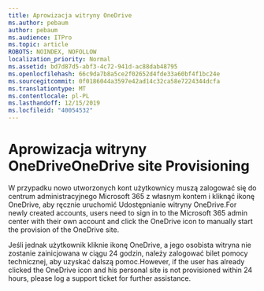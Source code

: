 ```yaml
---
title: Aprowizacja witryny OneDrive
ms.author: pebaum
author: pebaum
ms.audience: ITPro
ms.topic: article
ROBOTS: NOINDEX, NOFOLLOW
localization_priority: Normal
ms.assetid: bd7d87d5-abf3-4c72-941d-ac88dab48795
ms.openlocfilehash: 66c9da7b8a5ce2f02652d4fde33a60bf4f1bc24e
ms.sourcegitcommit: 0f0186044a3597e42ad14c32ca58e7224344dcfa
ms.translationtype: MT
ms.contentlocale: pl-PL
ms.lasthandoff: 12/15/2019
ms.locfileid: "40054532"
---
```

# <a name="onedrive-site-provisioning"></a><span data-ttu-id="ca960-102">Aprowizacja witryny OneDrive</span><span class="sxs-lookup"><span data-stu-id="ca960-102">OneDrive site Provisioning</span></span>

<span data-ttu-id="ca960-103">W przypadku nowo utworzonych kont użytkownicy muszą zalogować się do centrum administracyjnego Microsoft 365 z własnym kontem i kliknąć ikonę OneDrive, aby ręcznie uruchomić Udostępnianie witryny OneDrive.</span><span class="sxs-lookup"><span data-stu-id="ca960-103">For newly created accounts, users need to sign in to the Microsoft 365 admin center with their own account and click the OneDrive icon to manually start the provision of the OneDrive site.</span></span>

<span data-ttu-id="ca960-104">Jeśli jednak użytkownik kliknie ikonę OneDrive, a jego osobista witryna nie zostanie zainicjowana w ciągu 24 godzin, należy zalogować bilet pomocy technicznej, aby uzyskać dalszą pomoc.</span><span class="sxs-lookup"><span data-stu-id="ca960-104">However, if the user has already clicked the OneDrive icon and his personal site is not provisioned within 24 hours, please log a support ticket for further assistance.</span></span>


